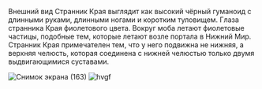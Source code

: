 Внешний вид
Странник Края выглядит как высокий чёрный гуманоид с длинными руками, длинными ногами и коротким туловищем. Глаза странника Края фиолетового цвета. Вокруг моба летают фиолетовые частицы, подобные тем, которые летают возле портала в Нижний Мир. Странник Края примечателен тем, что у него подвижна не нижняя, а верхняя челюсть, которая соединена с нижней челюстью только двумя выдвигающимися суставами.


![Снимок экрана (163)](https://github.com/petuniya/flutter_hw3/assets/144226976/3a86ae6d-57f0-4e88-ae05-7c808bf98db0)
![hvgf](https://github.com/petuniya/flutter_hw3/assets/144226976/b45ec323-82b8-4404-ade0-00982e9cc0e4)
